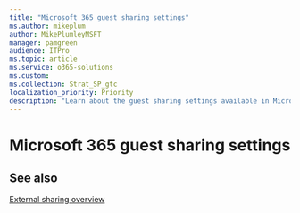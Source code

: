 ```yaml
---
title: "Microsoft 365 guest sharing settings"
ms.author: mikeplum
author: MikePlumleyMSFT
manager: pamgreen
audience: ITPro
ms.topic: article
ms.service: o365-solutions
ms.custom: 
ms.collection: Strat_SP_gtc
localization_priority: Priority
description: "Learn about the guest sharing settings available in Microsoft 365."
---
```


# Microsoft 365 guest sharing settings



## See also

[External sharing overview](https://docs.microsoft.com/sharepoint/external-sharing-overview)
